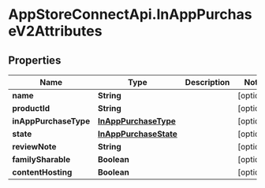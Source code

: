 # AppStoreConnectApi.InAppPurchaseV2Attributes

## Properties

Name | Type | Description | Notes
------------ | ------------- | ------------- | -------------
**name** | **String** |  | [optional] 
**productId** | **String** |  | [optional] 
**inAppPurchaseType** | [**InAppPurchaseType**](InAppPurchaseType.md) |  | [optional] 
**state** | [**InAppPurchaseState**](InAppPurchaseState.md) |  | [optional] 
**reviewNote** | **String** |  | [optional] 
**familySharable** | **Boolean** |  | [optional] 
**contentHosting** | **Boolean** |  | [optional] 


